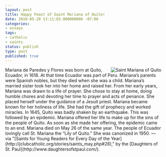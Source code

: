 ```yaml
---
layout: post
title: Happy Feast of Saint Mariana of Quito!
date: 2010-05-28 13:11:03.000000000 -07:00
categories:
- essays
tags:
- catholic
- saints
status: publish
type: post
published: true
---
```

<img src="/assets/saintm67.jpg" alt="Saint Mariana of Quito" style="float: right; padding-left: 1em;" />
Mariana de Paredes y Flores was born at Quito, Ecuador, in 1618. At that time Ecuador was part of Peru. Mariana’s parents were Spanish nobles, but they died when she was a child. Mariana’s married sister took her into her home and raised her. From her early years, Mariana was drawn to a life of prayer. She chose to stay at home, doing humble chores and devoting her time to prayer and acts of penance. She placed herself under the guidance of a Jesuit priest. Mariana became known for her holiness of life. She had the gift of prophecy and worked miracles. In 1645, Quito was badly shaken by an earthquake. This was followed by an epidemic. Mariana offered her life to make up for the sins of the people of Quito. As soon as she made her offering, the epidemic came to an end. Mariana died on May 26 of the same year. The people of Ecuador lovingly call St. Mariana the “Lily of Quito.” She was canonized in 1950.
&mdash; via "[Saints for Young Readers for Every Day of the Year](http://jclubcatholic.org/stories/saints_may.php#28)," by the [Daughters of St. Paul](http://www.daughtersofstpaul.com/).
